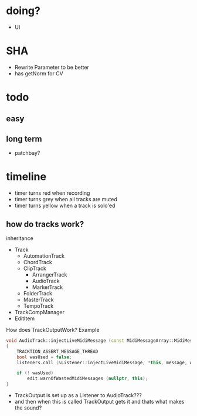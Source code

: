 # doing?
- UI

# SHA
- Rewrite Parameter to be better
- has getNorm for CV

# todo
## easy

## long term
- patchbay?

# timeline
- timer turns red when recording
- timer turns grey when all tracks are muted
- timer turns yellow when a track is solo'ed

## how do tracks work?
inheritance
- Track
    - AutomationTrack
    - ChordTrack
    - ClipTrack
        - ArrangerTrack
        - AudioTrack
        - MarkerTrack
    - FolderTrack
    - MasterTrack
    - TempoTrack
- TrackCompManager
- EditItem

How does TrackOutputWork?
Example
```cpp
void AudioTrack::injectLiveMidiMessage (const MidiMessageArray::MidiMessageWithSource& message)
{
    TRACKTION_ASSERT_MESSAGE_THREAD
    bool wasUsed = false;
    listeners.call (&Listener::injectLiveMidiMessage, *this, message, wasUsed);

    if (! wasUsed)
        edit.warnOfWastedMidiMessages (nullptr, this);
}
```
- TrackOutput is set up as a Listener to AudioTrack???
- and then when this is called TrackOutput gets it and thats what makes the sound?
